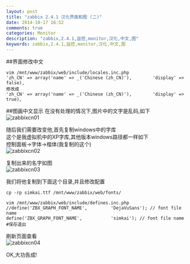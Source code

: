```yaml
---
layout: post
title: "zabbix 2.4.1 汉化界面和图 (二)"
date: 2014-10-17 16:52
comments: true
categories: Monitor
description: "zabbix,2.4.1,监控,monitor,汉化,中文,图"
keywords: zabbix,2.4.1,监控,monitor,汉化,中文,图
---
```


##界面修改中文
```
vim /mnt/www/zabbix/web/include/locales.inc.php 
'zh_CN' => array('name' => _('Chinese (zh_CN)'),        'display' => false),
修改成
'zh_CN' => array('name' => _('Chinese (zh_CN)'),        'display' => true),
```


##图画中文显示
在没有处理的情况下,图片中的文字是乱码,如下   
![zabbixcn01](/images/blog_img/zabbixcn01.png)

<!-- more -->

随后我们需要改变他,首先复制windows中的字库   
这个是我虚拟机中的XP字库,其他版本windows路径都一样如下  
控制面板->字体->楷体(我复制的这个)   
![zabbixcn02](/images/blog_img/zabbixcn02.png)

复制出来的名字如图  
![zabbixcn03](/images/blog_img/zabbixcn03.png)

我们将他复制到下面这个目录,并且修改配置  
```
cp -rp simkai.ttf /mnt/www/zabbix/web/fonts/

vim /mnt/www/zabbix/web/include/defines.inc.php
//define('ZBX_GRAPH_FONT_NAME',         'DejaVuSans'); // font file name
define('ZBX_GRAPH_FONT_NAME',           'simkai'); // font file name
#保存退出

```
刷新页面查看  
![zabbixcn04](/images/blog_img/zabbixcn04.png)


OK,大功告成!   
